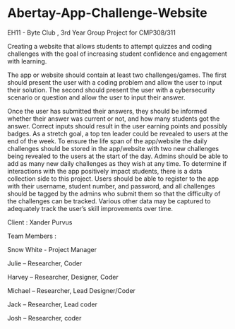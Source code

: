 # Abertay-App-Challenge-Website
EH11 - Byte Club , 3rd Year Group Project for CMP308/311

Creating a website that allows students to attempt quizzes and coding challenges with the goal of increasing student confidence and engagement with 
learning.

The app or website should contain at least two challenges/games. The first should present the user 
with a coding problem and allow the user to input their solution. The second should present the user 
with a cybersecurity scenario or question and allow the user to input their answer.

Once the user has submitted their answers, they should be informed whether their answer was 
current or not, and how many students got the answer. Correct inputs should result in the user 
earning points and possibly badges. As a stretch goal, a top ten leader could be revealed to users at 
the end of the week.
To ensure the life span of the app/website the daily challenges should be stored in the app/website 
with two new challenges being revealed to the users at the start of the day. Admins should be able 
to add as many new daily challenges as they wish at any time.
To determine if interactions with the app positively impact students, there is a data collection side to 
this project. Users should be able to register to the app with their username, student number, and 
password, and all challenges should be tagged by the admins who submit them so that the difficulty 
of the challenges can be tracked. Various other data may be captured to adequately track the user’s
skill improvements over time.

Client : Xander Purvus 

Team Members : 

Snow White - Project Manager 

Julie – Researcher, Coder 

Harvey – Researcher, Designer, Coder

Michael – Researcher, Lead Designer/Coder 

Jack – Researcher, Lead coder 

Josh – Researcher, coder 

